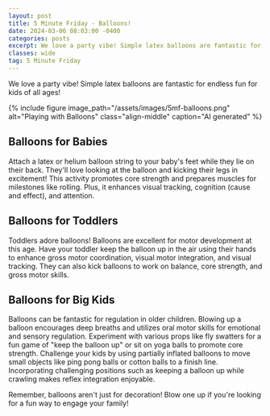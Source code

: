 ```yaml
---
layout: post
title: 5 Minute Friday - Balloons!
date: 2024-03-06 08:03:00 -0400
categories: posts
excerpt: We love a party vibe! Simple latex balloons are fantastic for endless fun for kids of all ages!
classes: wide
tag: 5 Minute Friday
---
```



We love a party vibe! Simple latex balloons are fantastic for endless fun for kids of all ages!

{% include figure
    image_path="/assets/images/5mf-balloons.png"
    alt="Playing with Balloons"
    class="align-middle"
    caption="AI generated"
%}

## Balloons for Babies

Attach a latex or helium balloon string to your baby's feet while they lie on their back. They'll love looking at the balloon and kicking their legs in excitement! This activity promotes core strength and prepares muscles for milestones like rolling. Plus, it enhances visual tracking, cognition (cause and effect), and attention.

## Balloons for Toddlers

Toddlers adore balloons! Balloons are excellent for motor development at this age. Have your toddler keep the balloon up in the air using their hands to enhance gross motor coordination, visual motor integration, and visual tracking. They can also kick balloons to work on balance, core strength, and gross motor skills.

## Balloons for Big Kids

Balloons can be fantastic for regulation in older children. Blowing up a balloon encourages deep breaths and utilizes oral motor skills for emotional and sensory regulation. Experiment with various props like fly swatters for a fun game of "keep the balloon up" or sit on yoga balls to promote core strength. Challenge your kids by using partially inflated balloons to move small objects like ping pong balls or cotton balls to a finish line. Incorporating challenging positions such as keeping a balloon up while crawling makes reflex integration enjoyable.

Remember, balloons aren't just for decoration! Blow one up if you're looking for a fun way to engage your family!


